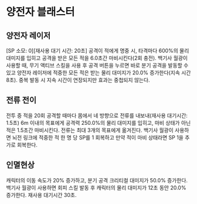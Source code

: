 # 양전자 블래스터

## 양전자 레이저

[SP 소모: 0][재사용 대기 시간: 20초] 공격이 적에게 명중 시, 타격마다 600%의 물리 대미지를 입히고 공격을 받은 모든 적을 6.0초간 마비시킨다(2회 충전). 백기사 월광이 사용할 때, 무기 액티브 스킬을 사용 후 공격 버튼을 누르면 바로 분기 공격을 발동할 수 있고 양전자 레이저에 적중한 모든 적은 받는 물리 대미지가 20.0% 증가한다(지속 시간 8초). 중복 발동 시 지속 시간이 연장되지만 효과는 중첩되지 않는다.

## 전류 전이

전투 중 적을 20회 공격할 때마다 몸에서 네 방향으로 전류를 내보내(재사용 대기시간: 1.5초) 6m 이내의 목표에게 공격력 250.0%의 물리 대미지를 입히고, 마비 상태가 아닌 적은 1.5초간 마비시킨다. 전류는 최대 3개의 목표에게 옮겨진다. 백기사 월광이 사용하면 뇌전 링크에 적중한 적 한 명 당 SP를 1 회복하고 만약 적이 마비 상태라면 SP 1을 추가로 회복한다.

## 인멸현상

캐릭터의 이동 속도가 20% 증가하고, 분기 공격 크리티컬 대미지가 50.0% 증가한다. 백기사 월광이 사용하면 회피 스킬 발동 후 캐릭터의 물리 대미지가 12초 동안 20.0% 증가한다. 재사용 대기시간 30초.
